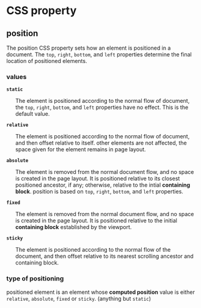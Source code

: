 <style>
.table-of-contents > ul {
  list-style-type: none;
}
</style>
# CSS property

## position
The position CSS property sets how an element is positioned in a document. The `top`, `right`, `bottom`, and `left` properties determine the final location of positioned elements.

### values
<nav class="table-of-contents">

**`static`**
- The element is positioned according to the normal flow of document, the `top`, `right`, `bottom`, and `left` properties have no effect. This is the default value. 

**`relative`**
- The element is positioned according to the normal flow of document, and then offset relative to itself. other elements are not affected, the space given for the element remains in page layout.

**`absolute`**
- The element is removed from the normal document flow, and no space is created in the page layout. It is positioned relative to its closest positioned ancestor, if any; otherwise, relative to the intial **containing block**. position is based on `top`, `right`, `bottom`, and `left` properties.

**`fixed`**
- The element is removed from the normal document flow, and no space is created in the page layout. It is positioned relative to the initial **containing block** established by the viewport.

**`sticky`**
- The element is positioned according to the normal flow of the document, and then offset relative to its nearest scrolling ancestor and containing block.

### type of positioning
positioned element is an element whose **computed position** value is either `relative`, `absolute`, `fixed` or `sticky`. (anything but `static`)

</nav>